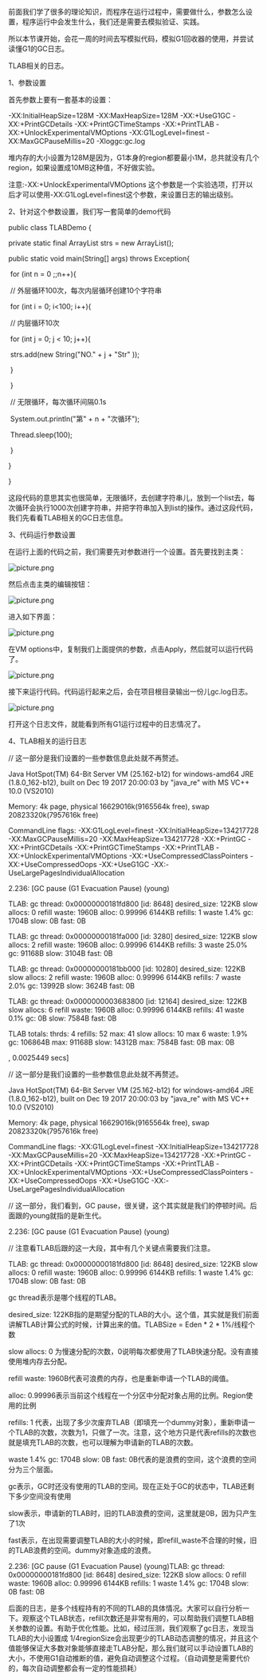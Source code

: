前面我们学了很多的理论知识，而程序在运行过程中，需要做什么，参数怎么设置，程序运行中会发生什么，我们还是需要去模拟验证、实践。

 

所以本节课开始，会花一周的时间去写模拟代码，模拟G1回收器的使用，并尝试读懂G1的GC日志。

TLAB相关的日志。

1、参数设置

首先参数上要有一套基本的设置：

-XX:InitialHeapSize=128M -XX:MaxHeapSize=128M -XX:+UseG1GC -XX:+PrintGCDetails -XX:+PrintGCTimeStamps -XX:+PrintTLAB -XX:+UnlockExperimentalVMOptions -XX:G1LogLevel=finest -XX:MaxGCPauseMillis=20 -Xloggc:gc.log

堆内存的大小设置为128M是因为，G1本身的region都要最小1M，总共就没有几个region，如果设置成10MB这种值，不好做实验。

 

注意:-XX:+UnlockExperimentalVMOptions 这个参数是一个实验选项，打开以后才可以使用-XX:G1LogLevel=finest这个参数，来设置日志的输出级别。

 

2、针对这个参数设置，我们写一套简单的demo代码

public class TLABDemo {

  private static final ArrayList<String> strs = new ArrayList<String>();

  public static void main(String[] args) throws Exception{

​    for (int n = 0 ;;n++){

​      // 外层循环100次，每次内层循环创建10个字符串

​      for (int i = 0; i<100; i++){

​        // 内层循环10次

​        for (int j = 0; j < 10; j++){

​          strs.add(new String("NO." + j + "Str" ));

​        }

​      }

​      // 无限循环，每次循环间隔0.1s

​      System.out.println("第" + n + "次循环");

​      Thread.sleep(100);

​    }

  }

}

 

这段代码的意思其实也很简单，无限循环，去创建字符串儿，放到一个list去，每次循环会执行1000次创建字符串，并把字符串加入到list的操作。通过这段代码，我们先看看TLAB相关的GC日志信息。

 

3、代码运行参数设置

在运行上面的代码之前，我们需要先对参数进行一个设置。首先要找到主类：

![picture.png](http://wechatapppro-1252524126.cdn.xiaoeknow.com/image/ueditor/25038600_1641819508.png?imageView2/2/q/80%7CimageMogr2/ignore-error/1)

然后点击主类的编辑按钮：

![picture.png](http://wechatapppro-1252524126.cdn.xiaoeknow.com/image/ueditor/20138000_1641819508.png?imageView2/2/q/80%7CimageMogr2/ignore-error/1)

进入如下界面：

![picture.png](http://wechatapppro-1252524126.cdn.xiaoeknow.com/image/ueditor/18148300_1641819508.png?imageView2/2/q/80%7CimageMogr2/ignore-error/1)

在VM options中，复制我们上面提供的参数，点击Apply，然后就可以运行代码了。

![picture.png](http://wechatapppro-1252524126.cdn.xiaoeknow.com/image/ueditor/18949200_1641819508.png?imageView2/2/q/80%7CimageMogr2/ignore-error/1)

接下来运行代码。代码运行起来之后，会在项目根目录输出一份儿gc.log日志。

![picture.png](http://wechatapppro-1252524126.cdn.xiaoeknow.com/image/ueditor/24078200_1641819508.png?imageView2/2/q/80%7CimageMogr2/ignore-error/1)

打开这个日志文件，就能看到所有G1运行过程中的日志情况了。

 

4、TLAB相关的运行日志

// 这一部分是我们设置的一些参数信息此处就不再赘述。

Java HotSpot(TM) 64-Bit Server VM (25.162-b12) for windows-amd64 JRE (1.8.0_162-b12), built on Dec 19 2017 20:00:03 by "java_re" with MS VC++ 10.0 (VS2010)

Memory: 4k page, physical 16629016k(9165564k free), swap 20823320k(7957616k free)

CommandLine flags: -XX:G1LogLevel=finest -XX:InitialHeapSize=134217728 -XX:MaxGCPauseMillis=20 -XX:MaxHeapSize=134217728 -XX:+PrintGC -XX:+PrintGCDetails -XX:+PrintGCTimeStamps -XX:+PrintTLAB -XX:+UnlockExperimentalVMOptions -XX:+UseCompressedClassPointers -XX:+UseCompressedOops -XX:+UseG1GC -XX:-UseLargePagesIndividualAllocation

2.236: [GC pause (G1 Evacuation Pause) (young)

TLAB: gc thread: 0x00000000181fd800 [id: 8648] desired_size: 122KB slow allocs: 0 refill waste: 1960B alloc: 0.99996   6144KB refills: 1 waste 1.4% gc: 1704B slow: 0B fast: 0B

TLAB: gc thread: 0x00000000181fa000 [id: 3280] desired_size: 122KB slow allocs: 2 refill waste: 1960B alloc: 0.99996   6144KB refills: 3 waste 25.0% gc: 91168B slow: 3104B fast: 0B

TLAB: gc thread: 0x00000000181bb000 [id: 10280] desired_size: 122KB slow allocs: 2 refill waste: 1960B alloc: 0.99996   6144KB refills: 7 waste 2.0% gc: 13992B slow: 3624B fast: 0B

TLAB: gc thread: 0x0000000003683800 [id: 12164] desired_size: 122KB slow allocs: 6 refill waste: 1960B alloc: 0.99996   6144KB refills: 41 waste 0.1% gc: 0B slow: 7584B fast: 0B

TLAB totals: thrds: 4 refills: 52 max: 41 slow allocs: 10 max 6 waste: 1.9% gc: 106864B max: 91168B slow: 14312B max: 7584B fast: 0B max: 0B

, 0.0025449 secs]

 

// 这一部分是我们设置的一些参数信息此处就不再赘述。

Java HotSpot(TM) 64-Bit Server VM (25.162-b12) for windows-amd64 JRE (1.8.0_162-b12), built on Dec 19 2017 20:00:03 by "java_re" with MS VC++ 10.0 (VS2010)

Memory: 4k page, physical 16629016k(9165564k free), swap 20823320k(7957616k free)

CommandLine flags: -XX:G1LogLevel=finest -XX:InitialHeapSize=134217728 -XX:MaxGCPauseMillis=20 -XX:MaxHeapSize=134217728 -XX:+PrintGC -XX:+PrintGCDetails -XX:+PrintGCTimeStamps -XX:+PrintTLAB -XX:+UnlockExperimentalVMOptions -XX:+UseCompressedClassPointers -XX:+UseCompressedOops -XX:+UseG1GC -XX:-UseLargePagesIndividualAllocation

 

// 这一部分，我们看到，GC pause，很关键，这个其实就是我们的停顿时间。后面跟的young就指的是新生代。

2.236: [GC pause (G1 Evacuation Pause) (young)

 

// 注意看TLAB后跟的这一大段，其中有几个关键点需要我们注意。

TLAB: gc thread: 0x00000000181fd800 [id: 8648] desired_size: 122KB slow allocs: 0 refill waste: 1960B alloc: 0.99996   6144KB refills: 1 waste 1.4% gc: 1704B slow: 0B fast: 0B

 

gc thread表示是哪个线程的TLAB。

desired_size: 122KB指的是期望分配的TLAB的大小。这个值，其实就是我们前面讲解TLAB计算公式的时候，计算出来的值。TLABSize = Eden * 2 * 1%/线程个数

slow allocs: 0 为慢速分配的次数，0说明每次都使用了TLAB快速分配。没有直接使用堆内存去分配。

refill waste: 1960B代表可浪费的内存，也是重新申请一个TLAB的阈值。

alloc: 0.99996表示当前这个线程在一个分区中分配对象占用的比例。Region使用的比例

refills: 1 代表，出现了多少次废弃TLAB（即填充一个dummy对象），重新申请一个TLAB的次数，次数为1，只做了一次。注意，这个地方只是代表refills的次数也就是填充TLAB的次数，也可以理解为申请新的TLAB的次数。

waste 1.4% gc: 1704B slow: 0B fast: 0B代表的是浪费的空间，这个浪费的空间分为三个层面。

gc表示，GC时还没有使用的TLAB的空间。现在正处于GC的状态中，TLAB还剩下多少空间没有使用

slow表示，申请新的TLAB时，旧的TLAB浪费的空间，这里就是0B，因为只产生了1次

fast表示，在出现需要调整TLAB的大小的时候，即refill_waste不合理的时候，旧的TLAB浪费的空间。dummy对象造成的浪费。

2.236: [GC pause (G1 Evacuation Pause) (young)TLAB: gc thread: 0x00000000181fd800 [id: 8648] desired_size: 122KB slow allocs: 0 refill waste: 1960B alloc: 0.99996   6144KB refills: 1 waste 1.4% gc: 1704B slow: 0B fast: 0B

 

后面的日志，是多个线程持有的不同的TLAB的具体情况。大家可以自行分析一下。观察这个TLAB状态，refill次数还是非常有用的，可以帮助我们调整TLAB相关参数的设置。有助于优化性能。比如，经过压测，我们观察了gc日志，发现当TLAB的大小设置成 1/4regionSize会出现更少的TLAB动态调整的情况，并且这个值能够保证大多数对象能够直接走TLAB分配，那么我们就可以手动设置TLAB的大小，不使用G1自动推断的值，避免自动调整这个过程。（自动调整是需要代价的，每次自动调整都会有一定的性能损耗）